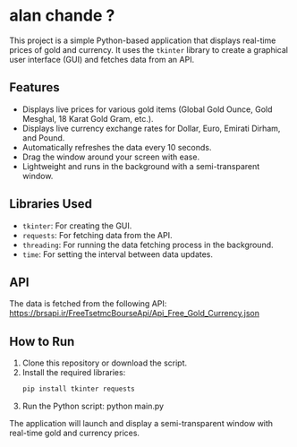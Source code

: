 # alan chande ?

This project is a simple Python-based application that displays real-time prices of gold and currency. It uses the `tkinter` library to create a graphical user interface (GUI) and fetches data from an API.

## Features
- Displays live prices for various gold items (Global Gold Ounce, Gold Mesghal, 18 Karat Gold Gram, etc.).
- Displays live currency exchange rates for Dollar, Euro, Emirati Dirham, and Pound.
- Automatically refreshes the data every 10 seconds.
- Drag the window around your screen with ease.
- Lightweight and runs in the background with a semi-transparent window.

## Libraries Used
- `tkinter`: For creating the GUI.
- `requests`: For fetching data from the API.
- `threading`: For running the data fetching process in the background.
- `time`: For setting the interval between data updates.

## API
The data is fetched from the following API:
https://brsapi.ir/FreeTsetmcBourseApi/Api_Free_Gold_Currency.json

## How to Run
1. Clone this repository or download the script.
2. Install the required libraries:
   ```bash
   pip install tkinter requests

3. Run the Python script:
    python main.py
    
The application will launch and display a semi-transparent window with real-time gold and currency prices.
